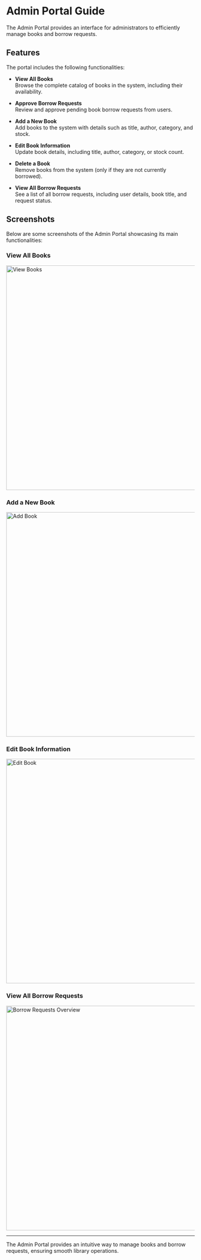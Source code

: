 # Admin Portal Guide

The Admin Portal provides an interface for administrators to efficiently manage books and borrow requests.

## Features

The portal includes the following functionalities:

- **View All Books**  
  Browse the complete catalog of books in the system, including their availability.

- **Approve Borrow Requests**  
  Review and approve pending book borrow requests from users.

- **Add a New Book**  
  Add books to the system with details such as title, author, category, and stock.

- **Edit Book Information**  
  Update book details, including title, author, category, or stock count.

- **Delete a Book**  
  Remove books from the system (only if they are not currently borrowed).

- **View All Borrow Requests**  
  See a list of all borrow requests, including user details, book title, and request status.

## Screenshots  

Below are some screenshots of the Admin Portal showcasing its main functionalities:

### View All Books  
<img src="https://github.com/user-attachments/assets/cf4ebdf9-77d2-4b11-a573-4523482f633a" alt="View Books" width="600">

### Add a New Book  
<img src="https://github.com/user-attachments/assets/78128a49-c01c-4b7d-b882-a04587184718" alt="Add Book" width="600">

### Edit Book Information  
<img src="https://github.com/user-attachments/assets/cf4dd751-4e09-4234-8cf3-b8c95fe8332b" alt="Edit Book" width="600">

### View All Borrow Requests  
<img src="https://github.com/user-attachments/assets/7dc75a15-2add-4950-a67b-9f67e582e464" alt="Borrow Requests Overview" width="600">

---

The Admin Portal provides an intuitive way to manage books and borrow requests, ensuring smooth library operations.
